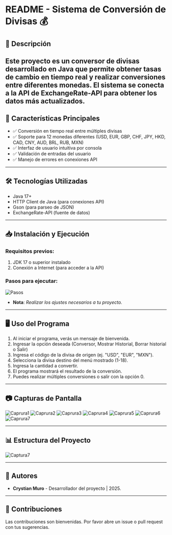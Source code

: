 # README - Sistema de Conversión de Divisas 💰
## 📌 Descripción
Este proyecto es un conversor de divisas desarrollado en Java que permite obtener tasas de cambio en tiempo real y realizar conversiones entre diferentes monedas. 
El sistema se conecta a la API de ExchangeRate-API para obtener los datos más actualizados.
---

## 🌟 Características Principales
* ✅ Conversión en tiempo real entre múltiples divisas
* ✅ Soporte para 12 monedas diferentes (USD, EUR, GBP, CHF, JPY, HKD, CAD, CNY, AUD, BRL, RUB, MXN)
* ✅ Interfaz de usuario intuitiva por consola
* ✅ Validación de entradas del usuario
* ✅ Manejo de errores en conexiones API
---

## 🛠️ Tecnologías Utilizadas
* Java 17+
* HTTP Client de Java (para conexiones API)
* Gson (para parseo de JSON)
* ExchangeRate-API (fuente de datos)
---

## 📥 Instalación y Ejecución
### Requisitos previos:
1. JDK 17 o superior instalado
2. Conexión a Internet (para acceder a la API)

### Pasos para ejecutar:

![Pasos](resources/img-00.png)
- **Nota**: _Realizar los ajustes necesarios a tu proyecto._ 
---

## 🖥️ Uso del Programa
1. Al iniciar el programa, verás un mensaje de bienvenida.
2. Ingresar la opción deseada (Conversor, Mostrar Historial, Borrar historial o Salir)
3. Ingresa el código de la divisa de origen (ej. "USD", "EUR", "MXN").
4. Selecciona la divisa destino del menú mostrado (1-18).
5. Ingresa la cantidad a convertir.
6. El programa mostrará el resultado de la conversión.
7. Puedes realizar múltiples conversiones o salir con la opción 0.

---

## 📷 Capturas de Pantalla
![Caprura1](resources/img-01.png)
![Caprura2](resources/img-02.png)
![Caprura3](resources/img-03.png)
![Caprura4](resources/img-04.png)
![Caprura5](resources/img-05.png)
![Caprura6](resources/img-06.png)
![Caprura7](resources/img-07.png)

---

## 📊 Estructura del Proyecto
![Captura7](resources/img-08.png)

---

## 👥 Autores
- **Crystian Muro** - Desarrollador del proyecto | 2025.

---
## 🤝 Contribuciones
Las contribuciones son bienvenidas. Por favor abre un issue o pull request con tus sugerencias.
